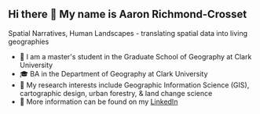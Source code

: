 ## Hi there 👋 My name is Aaron Richmond-Crosset

Spatial Narratives, Human Landscapes - translating spatial data into living geographies

- 🏫 I am a master's student in the Graduate School of Geography at Clark University
- 🎓 BA in the Department of Geography at Clark University
- 🌳 My research interests include Geographic Information Science (GIS), cartographic design, urban forestry, & land change science
- 📌 More information can be found on my [LinkedIn]([https://www.linkedin.com/in/aaron-richmond-crosset/])
